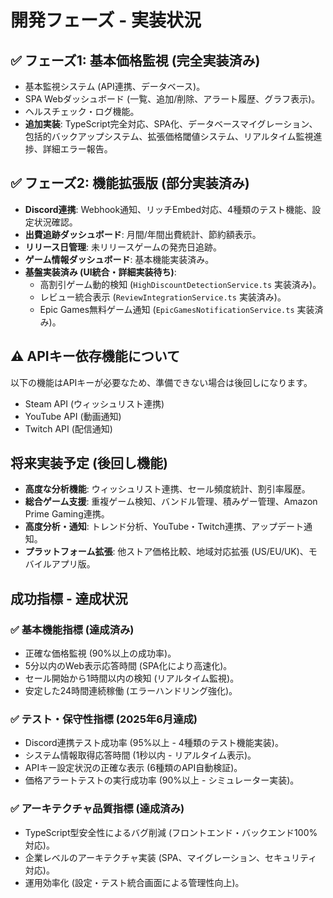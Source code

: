 # 開発フェーズ - 実装状況

## ✅ フェーズ1: 基本価格監視 (完全実装済み)

* 基本監視システム (API連携、データベース)。
* SPA Webダッシュボード (一覧、追加/削除、アラート履歴、グラフ表示)。
* ヘルスチェック・ログ機能。
* **追加実装**: TypeScript完全対応、SPA化、データベースマイグレーション、包括的バックアップシステム、拡張価格閾値システム、リアルタイム監視進捗、詳細エラー報告。

## ✅ フェーズ2: 機能拡張版 (部分実装済み)

* **Discord連携**: Webhook通知、リッチEmbed対応、4種類のテスト機能、設定状況確認。
* **出費追跡ダッシュボード**: 月間/年間出費統計、節約額表示。
* **リリース日管理**: 未リリースゲームの発売日追跡。
* **ゲーム情報ダッシュボード**: 基本機能実装済み。
* **基盤実装済み (UI統合・詳細実装待ち)**:
    * 高割引ゲーム動的検知 (`HighDiscountDetectionService.ts` 実装済み)。
    * レビュー統合表示 (`ReviewIntegrationService.ts` 実装済み)。
    * Epic Games無料ゲーム通知 (`EpicGamesNotificationService.ts` 実装済み)。

## ⚠️ APIキー依存機能について

以下の機能はAPIキーが必要なため、準備できない場合は後回しになります。

* Steam API (ウィッシュリスト連携)
* YouTube API (動画通知)
* Twitch API (配信通知)

## 将来実装予定 (後回し機能)

* **高度な分析機能**: ウィッシュリスト連携、セール頻度統計、割引率履歴。
* **総合ゲーム支援**: 重複ゲーム検知、バンドル管理、積みゲー管理、Amazon Prime Gaming連携。
* **高度分析・通知**: トレンド分析、YouTube・Twitch連携、アップデート通知。
* **プラットフォーム拡張**: 他ストア価格比較、地域対応拡張 (US/EU/UK)、モバイルアプリ版。

## 成功指標 - 達成状況

### ✅ 基本機能指標 (達成済み)

* 正確な価格監視 (90%以上の成功率)。
* 5分以内のWeb表示応答時間 (SPA化により高速化)。
* セール開始から1時間以内の検知 (リアルタイム監視)。
* 安定した24時間連続稼働 (エラーハンドリング強化)。

### ✅ テスト・保守性指標 (2025年6月達成)

* Discord連携テスト成功率 (95%以上 - 4種類のテスト機能実装)。
* システム情報取得応答時間 (1秒以内 - リアルタイム表示)。
* APIキー設定状況の正確な表示 (6種類のAPI自動検証)。
* 価格アラートテストの実行成功率 (90%以上 - シミュレーター実装)。

### ✅ アーキテクチャ品質指標 (達成済み)

* TypeScript型安全性によるバグ削減 (フロントエンド・バックエンド100%対応)。
* 企業レベルのアーキテクチャ実装 (SPA、マイグレーション、セキュリティ対応)。
* 運用効率化 (設定・テスト統合画面による管理性向上)。